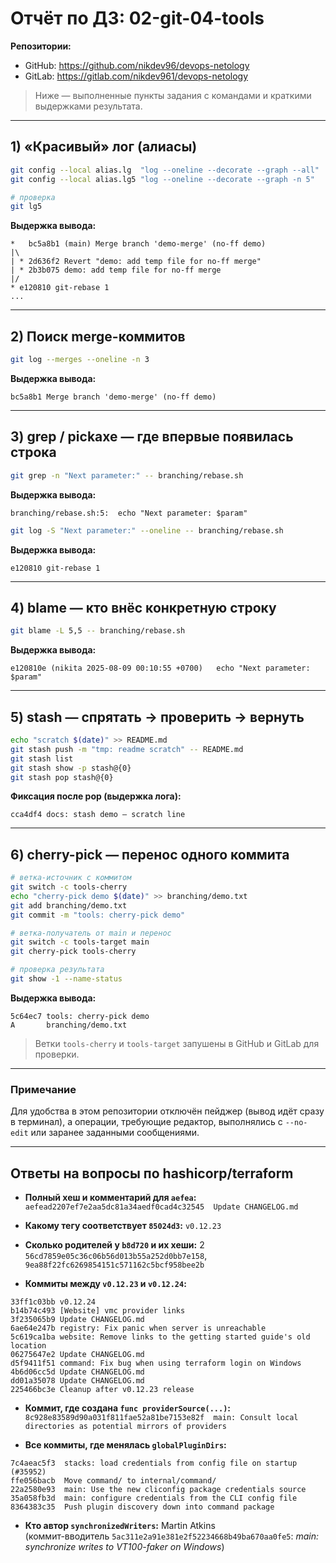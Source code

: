 # Отчёт по ДЗ: 02-git-04-tools

**Репозитории:**  
- GitHub: https://github.com/nikdev96/devops-netology  
- GitLab: https://gitlab.com/nikdev961/devops-netology

> Ниже — выполненные пункты задания с командами и краткими выдержками результата.

---

## 1) «Красивый» лог (алиасы)
```bash
git config --local alias.lg  "log --oneline --decorate --graph --all"
git config --local alias.lg5 "log --oneline --decorate --graph -n 5"

# проверка
git lg5
```

**Выдержка вывода:**
```
*   bc5a8b1 (main) Merge branch 'demo-merge' (no-ff demo)
|\  
| * 2d636f2 Revert "demo: add temp file for no-ff merge"
| * 2b3b075 demo: add temp file for no-ff merge
|/  
* e120810 git-rebase 1
...
```

---

## 2) Поиск merge-коммитов
```bash
git log --merges --oneline -n 3
```

**Выдержка вывода:**
```
bc5a8b1 Merge branch 'demo-merge' (no-ff demo)
```

---

## 3) grep / pickaxe — где впервые появилась строка
```bash
git grep -n "Next parameter:" -- branching/rebase.sh
```

**Выдержка вывода:**
```
branching/rebase.sh:5:  echo "Next parameter: $param"
```

```bash
git log -S "Next parameter:" --oneline -- branching/rebase.sh
```

**Выдержка вывода:**
```
e120810 git-rebase 1
```

---

## 4) blame — кто внёс конкретную строку
```bash
git blame -L 5,5 -- branching/rebase.sh
```

**Выдержка вывода:**
```
e120810e (nikita 2025-08-09 00:10:55 +0700)   echo "Next parameter: $param"
```

---

## 5) stash — спрятать → проверить → вернуть
```bash
echo "scratch $(date)" >> README.md
git stash push -m "tmp: readme scratch" -- README.md
git stash list
git stash show -p stash@{0}
git stash pop stash@{0}
```

**Фиксация после pop (выдержка лога):**
```
cca4df4 docs: stash demo — scratch line
```

---

## 6) cherry-pick — перенос одного коммита
```bash
# ветка-источник с коммитом
git switch -c tools-cherry
echo "cherry-pick demo $(date)" >> branching/demo.txt
git add branching/demo.txt
git commit -m "tools: cherry-pick demo"

# ветка-получатель от main и перенос
git switch -c tools-target main
git cherry-pick tools-cherry

# проверка результата
git show -1 --name-status
```

**Выдержка вывода:**
```
5c64ec7 tools: cherry-pick demo
A       branching/demo.txt
```

> Ветки `tools-cherry` и `tools-target` запушены в GitHub и GitLab для проверки.

---

### Примечание
Для удобства в этом репозитории отключён пейджер (вывод идёт сразу в терминал), а операции, требующие редактор, выполнялись с `--no-edit` или заранее заданными сообщениями.

---

## Ответы на вопросы по hashicorp/terraform

- **Полный хеш и комментарий для `aefea`:**  
  `aefead2207ef7e2aa5dc81a34aedf0cad4c32545  Update CHANGELOG.md`

- **Какому тегу соответствует `85024d3`:** `v0.12.23`

- **Сколько родителей у `b8d720` и их хеши:** 2  
  `56cd7859e05c36c06b56d013b55a252d0bb7e158`,  
  `9ea88f22fc6269854151c571162c5bcf958bee2b`

- **Коммиты между `v0.12.23` и `v0.12.24`:**
```
33ff1c03bb v0.12.24
b14b74c493 [Website] vmc provider links
3f235065b9 Update CHANGELOG.md
6ae64e247b registry: Fix panic when server is unreachable
5c619ca1ba website: Remove links to the getting started guide's old location
06275647e2 Update CHANGELOG.md
d5f9411f51 command: Fix bug when using terraform login on Windows
4b6d06cc5d Update CHANGELOG.md
dd01a35078 Update CHANGELOG.md
225466bc3e Cleanup after v0.12.23 release
```

- **Коммит, где создана `func providerSource(...)`:**  
  `8c928e83589d90a031f811fae52a81be7153e82f  main: Consult local directories as potential mirrors of providers`

- **Все коммиты, где менялась `globalPluginDirs`:**
```
7c4aeac5f3  stacks: load credentials from config file on startup (#35952)
ffe056bacb  Move command/ to internal/command/
22a2580e93  main: Use the new cliconfig package credentials source
35a058fb3d  main: configure credentials from the CLI config file
8364383c35  Push plugin discovery down into command package
```

- **Кто автор `synchronizedWriters`:** Martin Atkins  
  (коммит-вводитель `5ac311e2a91e381e2f52234668b49ba670aa0fe5`: *main: synchronize writes to VT100-faker on Windows*)
```
